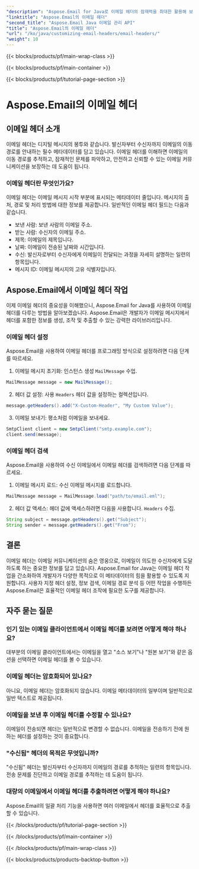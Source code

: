 ```yaml
---
"description": "Aspose.Email for Java로 이메일 헤더의 잠재력을 최대한 활용해 보세요. 이메일 헤더를 손쉽게 설정하고 가져오는 방법을 알아보세요."
"linktitle": "Aspose.Email의 이메일 헤더"
"second_title": "Aspose.Email Java 이메일 관리 API"
"title": "Aspose.Email의 이메일 헤더"
"url": "/ko/java/customizing-email-headers/email-headers/"
"weight": 10
---
```


{{< blocks/products/pf/main-wrap-class >}}

{{< blocks/products/pf/main-container >}}

{{< blocks/products/pf/tutorial-page-section >}}

# Aspose.Email의 이메일 헤더


## 이메일 헤더 소개

이메일 헤더는 디지털 메시지의 봉투와 같습니다. 발신자부터 수신자까지 이메일의 이동 경로를 안내하는 필수 메타데이터를 담고 있습니다. 이메일 헤더를 이해하면 이메일의 이동 경로를 추적하고, 잠재적인 문제를 파악하고, 안전하고 신뢰할 수 있는 이메일 커뮤니케이션을 보장하는 데 도움이 됩니다.

### 이메일 헤더란 무엇인가요?

이메일 헤더는 이메일 메시지 시작 부분에 표시되는 메타데이터 줄입니다. 메시지의 출처, 경로 및 처리 방법에 대한 정보를 제공합니다. 일반적인 이메일 헤더 필드는 다음과 같습니다.

- 보낸 사람: 보낸 사람의 이메일 주소.
- 받는 사람: 수신자의 이메일 주소.
- 제목: 이메일의 제목입니다.
- 날짜: 이메일이 전송된 날짜와 시간입니다.
- 수신: 발신자로부터 수신자에게 이메일이 전달되는 과정을 자세히 설명하는 일련의 항목입니다.
- 메시지 ID: 이메일 메시지의 고유 식별자입니다.

## Aspose.Email에서 이메일 헤더 작업

이제 이메일 헤더의 중요성을 이해했으니, Aspose.Email for Java를 사용하여 이메일 헤더를 다루는 방법을 알아보겠습니다. Aspose.Email은 개발자가 이메일 메시지에서 헤더를 포함한 정보를 생성, 조작 및 추출할 수 있는 강력한 라이브러리입니다.

### 이메일 헤더 설정

Aspose.Email을 사용하여 이메일 헤더를 프로그래밍 방식으로 설정하려면 다음 단계를 따르세요.

1. 이메일 메시지 초기화: 인스턴스 생성 `MailMessage` 수업.

```java
MailMessage message = new MailMessage();
```

2. 헤더 값 설정: 사용 `Headers` 헤더 값을 설정하는 컬렉션입니다.

```java
message.getHeaders().add("X-Custom-Header", "My Custom Value");
```

3. 이메일 보내기: 평소처럼 이메일을 보내세요.

```java
SmtpClient client = new SmtpClient("smtp.example.com");
client.send(message);
```

### 이메일 헤더 검색

Aspose.Email을 사용하여 수신 이메일에서 이메일 헤더를 검색하려면 다음 단계를 따르세요.

1. 이메일 메시지 로드: 수신 이메일 메시지를 로드합니다.

```java
MailMessage message = MailMessage.load("path/to/email.eml");
```

2. 헤더 값 액세스: 헤더 값에 액세스하려면 다음을 사용합니다. `Headers` 수집.

```java
String subject = message.getHeaders().get("Subject");
String sender = message.getHeaders().get("From");
```

## 결론

이메일 헤더는 이메일 커뮤니케이션의 숨은 영웅으로, 이메일이 의도한 수신자에게 도달하도록 하는 중요한 정보를 담고 있습니다. Aspose.Email for Java는 이메일 헤더 작업을 간소화하여 개발자가 다양한 목적으로 이 메타데이터의 힘을 활용할 수 있도록 지원합니다. 사용자 지정 헤더 설정, 정보 검색, 이메일 경로 분석 등 어떤 작업을 수행하든 Aspose.Email은 효율적인 이메일 헤더 조작에 필요한 도구를 제공합니다.

## 자주 묻는 질문

### 인기 있는 이메일 클라이언트에서 이메일 헤더를 보려면 어떻게 해야 하나요?

대부분의 이메일 클라이언트에서는 이메일을 열고 "소스 보기"나 "원본 보기"와 같은 옵션을 선택하면 이메일 헤더를 볼 수 있습니다.

### 이메일 헤더는 암호화되어 있나요?

아니요, 이메일 헤더는 암호화되지 않습니다. 이메일 메타데이터의 일부이며 일반적으로 일반 텍스트로 제공됩니다.

### 이메일을 보낸 후 이메일 헤더를 수정할 수 있나요?

이메일이 전송되면 헤더는 일반적으로 변경할 수 없습니다. 이메일을 전송하기 전에 원하는 헤더를 설정하는 것이 중요합니다.

### "수신됨" 헤더의 목적은 무엇입니까?

"수신됨" 헤더는 발신자부터 수신자까지 이메일의 경로를 추적하는 일련의 항목입니다. 전송 문제를 진단하고 이메일 경로를 추적하는 데 도움이 됩니다.

### 대량의 이메일에서 이메일 헤더를 추출하려면 어떻게 해야 하나요?

Aspose.Email의 일괄 처리 기능을 사용하면 여러 이메일에서 헤더를 효율적으로 추출할 수 있습니다.

{{< /blocks/products/pf/tutorial-page-section >}}

{{< /blocks/products/pf/main-container >}}

{{< /blocks/products/pf/main-wrap-class >}}

{{< blocks/products/products-backtop-button >}}